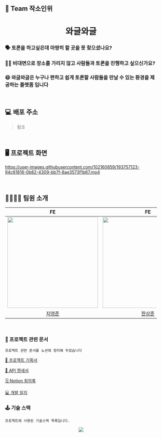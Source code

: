 ## 🍻 Team 작소인위


<div>   
<h1 align="center">와글와글</h1>
    <h3>🗣 토론을 하고싶은데 마땅히 할 곳을 못 찾으셨나요?</h3>
    <h3>👨‍💻 비대면으로 장소를 가리지 않고 사람들과 토론을 진행하고 싶으신가요?</h3>
    <h3>😆 와글와글은 누구나 편하고 쉽게 토론할 사람들을 만날 수 있는 환경을 제공하는 플랫폼 입니다</h3>  
</div>
<br>

## 💻 배포 주소
> 링크
<br>

## 🖥 프로젝트 화면 

https://user-images.githubusercontent.com/102160859/193757123-94c61816-0b82-4309-bb7f-8ae3573f1b67.mp4

<br>

## 🙋‍♂🙋‍♀️ 팀원 소개

|FE|FE|BE|BE|
|:---:|:---:|:---:|:---:|
|<img src="https://user-images.githubusercontent.com/102160859/193412633-25938010-674e-4040-9cc1-6a1237d9a515.png" width="300"/>|<img src="https://user-images.githubusercontent.com/102160859/193457636-8754a78d-cd39-4365-9b74-c72222989459.jpg" width="300"/>|<img src="https://user-images.githubusercontent.com/102160859/193457544-d03c655e-3e01-408d-9022-a1a7cf7d5981.jpg" width="300"/>|<img src="https://user-images.githubusercontent.com/102160859/193457486-e2942af2-0cce-498f-8f4c-3d07c76e5a63.png" width="300"/>|
|[지영준](https://github.com/JiYJ725)|[한상준](https://github.com/HANSANGJUN)|[강다교](https://github.com/kyodkyo)|[최진아](https://github.com/jina0120)  |
<br>

### 📂 프로젝트 관련 문서

```
프로젝트 관련 문서를 노션에 정리해 두었습니다
```

[📑 프로젝트 기획서](https://scratched-skateboard-57f.notion.site/e9f42982388342228d551a148425f89b)

[📡 API 명세서](https://scratched-skateboard-57f.notion.site/API-70af18a497184009a0d4d3edc1a148b9)

[🗒 Notion 회의록](https://scratched-skateboard-57f.notion.site/9d7eb0218dd247e89a395d87a0c0d65b)

[💻 개발 일지](https://scratched-skateboard-57f.notion.site/ce779274e4ca4c068a2de3e4b911e07b?v=8bc2da650aac44a0a244ac550f3a2d27)
<br>   
### 🕹 기술 스택

```
프로젝트에 사용된 기술스택 목록입니다.
```
<div align="center">
  <img src="https://user-images.githubusercontent.com/102160859/193760227-178f451e-9c5b-4757-8ef3-67a2c9865636.png"/>
  </div>

